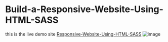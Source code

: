 # Build-a-Responsive-Website-Using-HTML-SASS
this is the live demo site [Responsive-Website-Using-HTML-SASS](https://aliherzalla.github.io/Build-a-Responsive-Website-Using-HTML-SASS/)
![image](https://user-images.githubusercontent.com/93243926/179089523-e87c9fe8-3a91-481b-ad83-85bd0b57219a.png)
